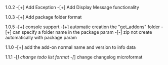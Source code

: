 1.0.2
  -[+] Add Exception
  -[+] Add Display Message functionality

1.0.3
  -[+] Add package folder format

1.0.5
  -[+] console support
  -[+] automatic creation the "get_addons" folder
  -[+] can specify a folder name in the package param
  -[-] zip not create automatically with package param

1.1.0
  -[+] add the add-on normal name and version to info data

1.1.1
  -[*] change todo list format
  -[*] change changelog microformat
